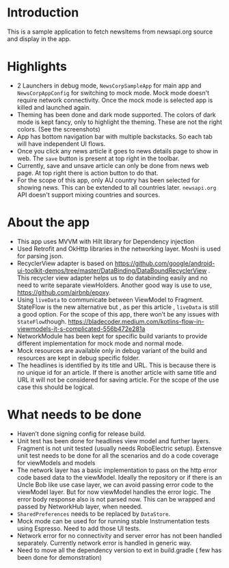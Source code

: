 # Introduction

This is a sample application to fetch newsItems from newsapi.org source and display in the app.

# Highlights

* 2 Launchers in debug mode, `NewsCorpSampleApp` for main app and `NewsCorpAppConfig` for switching to mock mode. Mock mode doesn't require network connectivity. Once the mock mode is selected app is killed and launched again.
* Theming has been done and dark mode supported. The colors of dark mode is kept fancy, only to highlight the theming. These are not the right colors. (See the screenshots)
* App has bottom navigation bar with multiple backstacks. So each tab will have independent UI flows. 
* Once you click any news article it goes to news details page to show in web. The `save` button is present at top right in the toolbar.
* Currently, save and unsave article can only be done from news web page. At top right there is action button to do that. 
* For the scope of this app, only AU country has been selected for showing news. This can be extended to all countries later. `newsapi.org` API doesn't support mixing countries and sources.

# About the app

* This app uses MVVM with Hilt library for Dependency injection
* Used Retrofit and OkHttp libraries in the networking layer. Moshi is used for parsing json.
* RecyclerView adapter is based on https://github.com/google/android-ui-toolkit-demos/tree/master/DataBinding/DataBoundRecyclerView . This  recycler view adapter helps us to do databinding easily and no need to write separate viewHolders. Another good way is use to use, https://github.com/airbnb/epoxy.
* Using `liveData` to communicate between ViewModel to Fragment. StateFlow is the new alternative but , as per this article , `liveData` is still a good option. For the scope of this app, there won’t be any issues with `StateFlow`though.
  https://bladecoder.medium.com/kotlins-flow-in-viewmodels-it-s-complicated-556b472e281a
* NetworkModule has been kept for specific build variants to provide different implementation for mock mode and normal mode.
* Mock resources are available only in debug variant of the build and resources are kept in debug specific folder.
* The headlines is identified by its title and URL. This is because there is no unique id for an article. If there is another article with same title and URL it will not be considered for saving article. For the scope of the use case this should be logical.

# What needs to be done

* Haven’t done signing config for release build.
* Unit test has been done for headlines view model and further layers. Fragment is not unit tested (usually needs RoboElectric setup). Extensve unit test needs to be done for all the scenarios and do a code coverage for viewModels and models
* The network layer has a basic implementation to pass on the http error code based data to the viewModel. Ideally the repository or if there is an Uncle Bob like use case layer, we can avoid passing error code to the viewModel layer. But for now viewModel handles the error logic. The error body response also is not parsed now. This can be wrapped and passed by NetworkHub layer, when needed.
* `SharedPreferences` needs to be replaced by `DataStore`.
* Mock mode can be used for for running stable Instrumentation tests using Espresso. Need to add those UI tests.
* Network error for no connectivity and server error has not been handled separately. Currently network error is handled in generic way.
* Need to move all the dependency version to ext in build.gradle ( few has been done for demonstration)




